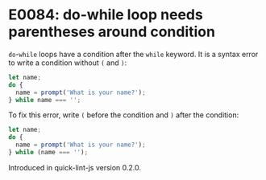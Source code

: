 # E0084: do-while loop needs parentheses around condition

`do`-`while` loops have a condition after the `while` keyword. It is a syntax
error to write a condition without `(` and `)`:

```javascript
let name;
do {
  name = prompt('What is your name?');
} while name === '';
```

To fix this error, write `(` before the condition and `)` after the condition:

```javascript
let name;
do {
  name = prompt('What is your name?');
} while (name === '');
```

Introduced in quick-lint-js version 0.2.0.
